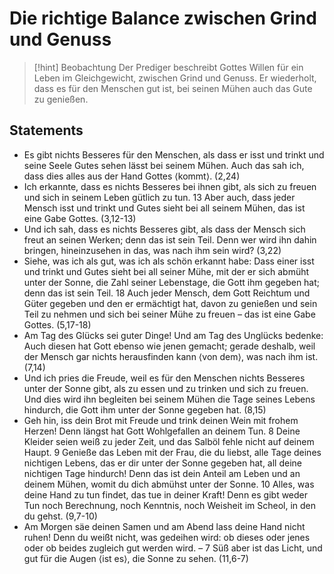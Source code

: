 # Die richtige Balance zwischen Grind und Genuss

> [!hint] Beobachtung
> Der Prediger beschreibt Gottes Willen für ein Leben im Gleichgewicht, zwischen Grind und Genuss. Er wiederholt, dass es für den Menschen gut ist, bei seinen Mühen auch das Gute zu genießen.

## Statements

- Es gibt nichts Besseres für den Menschen, als dass er isst und trinkt und seine Seele Gutes sehen lässt bei seinem Mühen. Auch das sah ich, dass dies alles aus der Hand Gottes ⟨kommt⟩. (2,24)
- Ich erkannte, dass es nichts Besseres bei ihnen gibt, als sich zu freuen und sich in seinem Leben gütlich zu tun. 13 Aber auch, dass jeder Mensch isst und trinkt und Gutes sieht bei all seinem Mühen, das ist eine Gabe Gottes. (3,12-13)
- Und ich sah, dass es nichts Besseres gibt, als dass der Mensch sich freut an seinen Werken; denn das ist sein Teil. Denn wer wird ihn dahin bringen, hineinzusehen in das, was nach ihm sein wird? (3,22)
- Siehe, was ich als gut, was ich als schön erkannt habe: Dass einer isst und trinkt und Gutes sieht bei all seiner Mühe, mit der er sich abmüht unter der Sonne, die Zahl seiner Lebenstage, die Gott ihm gegeben hat; denn das ist sein Teil. 18 Auch jeder Mensch, dem Gott Reichtum und Güter gegeben und den er ermächtigt hat, davon zu genießen und sein Teil zu nehmen und sich bei seiner Mühe zu freuen – das ist eine Gabe Gottes. (5,17-18)
- Am Tag des Glücks sei guter Dinge! Und am Tag des Unglücks bedenke: Auch diesen hat Gott ebenso wie jenen gemacht; gerade deshalb, weil der Mensch gar nichts herausfinden kann ⟨von dem⟩, was nach ihm ist. (7,14)
- Und ich pries die Freude, weil es für den Menschen nichts Besseres unter der Sonne gibt, als zu essen und zu trinken und sich zu freuen. Und dies wird ihn begleiten bei seinem Mühen die Tage seines Lebens hindurch, die Gott ihm unter der Sonne gegeben hat. (8,15)
- Geh hin, iss dein Brot mit Freude und trink deinen Wein mit frohem Herzen! Denn längst hat Gott Wohlgefallen an deinem Tun. 8 Deine Kleider seien weiß zu jeder Zeit, und das Salböl fehle nicht auf deinem Haupt. 9 Genieße das Leben mit der Frau, die du liebst, alle Tage deines nichtigen Lebens, das er dir unter der Sonne gegeben hat, all deine nichtigen Tage hindurch! Denn das ist dein Anteil am Leben und an deinem Mühen, womit du dich abmühst unter der Sonne. 10 Alles, was deine Hand zu tun findet, das tue in deiner Kraft! Denn es gibt weder Tun noch Berechnung, noch Kenntnis, noch Weisheit im Scheol, in den du gehst. (9,7-10)
- Am Morgen säe deinen Samen und am Abend lass deine Hand nicht ruhen! Denn du weißt nicht, was gedeihen wird: ob dieses oder jenes oder ob beides zugleich gut werden wird. – 7 Süß aber ist das Licht, und gut für die Augen ⟨ist es⟩, die Sonne zu sehen. (11,6-7)